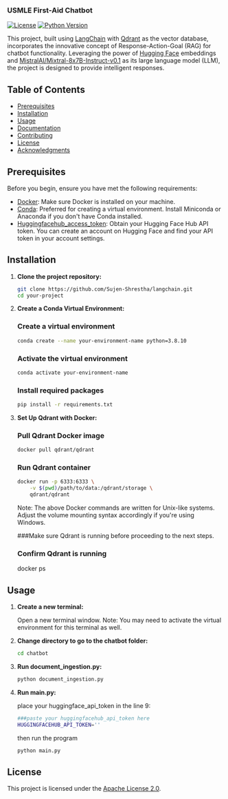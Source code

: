 ### USMLE First-Aid Chatbot

[![License](https://img.shields.io/badge/License-Apache%202.0-blue.svg)](LICENSE)
[![Python Version](https://img.shields.io/badge/Python-3.8%2B-blue.svg)](https://www.python.org/downloads/)

This project, built using [LangChain](https://langchain.org/) with [Qdrant](https://qdrant.io/) as the vector database, incorporates the innovative concept of Response-Action-Goal (RAG) for chatbot functionality. Leveraging the power of [Hugging Face](https://huggingface.co/) embeddings and [MistralAI/Mixtral-8x7B-Instruct-v0.1](https://huggingface.co/mistralai/Mixtral-8x7B-Instruct-v0.1) as its large language model (LLM), the project is designed to provide intelligent responses.

## Table of Contents
- [Prerequisites](###prerequisites)
- [Installation](###installation)
- [Usage](###usage)
- [Documentation](###documentation)
- [Contributing](###contributing)
- [License](###license)
- [Acknowledgments](###acknowledgments)

## Prerequisites

Before you begin, ensure you have met the following requirements:

- [Docker](https://docs.docker.com/get-docker/): Make sure Docker is installed on your machine.
- [Conda](https://docs.conda.io/en/latest/miniconda.html): Preferred for creating a virtual environment. Install Miniconda or Anaconda if you don't have Conda installed.
- [Huggingfacehub_access_token](https://huggingface.co/docs/hub/en/security-tokens): Obtain your Hugging Face Hub API token. You can create an account on Hugging Face and find your API token in your account settings.

## Installation

1. **Clone the project repository:**

   ```bash
   git clone https://github.com/Sujen-Shrestha/langchain.git
   cd your-project

2. **Create a Conda Virtual Environment:**

    ### Create a virtual environment
    ```bash
    conda create --name your-environment-name python=3.8.10
    ```
    
    ### Activate the virtual environment
    ```bash
    conda activate your-environment-name
    ```

    ### Install required packages
    ```bash
    pip install -r requirements.txt
    ```

3. **Set Up Qdrant with Docker:**
    ### Pull Qdrant Docker image
    ```bash
    docker pull qdrant/qdrant
    ```

    ### Run Qdrant container
    ```bash
    docker run -p 6333:6333 \
        -v $(pwd)/path/to/data:/qdrant/storage \
        qdrant/qdrant
    ```

    Note: The above Docker commands are written for Unix-like systems. Adjust the volume mounting syntax accordingly if you're using Windows.

    ###Make sure Qdrant is running before proceeding to the next steps.
    
    ### Confirm Qdrant is running
    docker ps

## Usage

1. **Create a new terminal:**
   
   Open a new terminal window. Note: You may need to activate the virtual environment for this terminal as well.

2. **Change directory to go to the chatbot folder:**
   
   ```bash
   cd chatbot
   ```

3. **Run document_ingestion.py:**

    ```bash
    python document_ingestion.py
    ```

4. **Run main.py:**

    place your huggingface_api_token in the line 9:
    ```bash
    ###paste your huggingfacehub_api_token here
    HUGGINGFACEHUB_API_TOKEN=''
    ```

    then run the program
    ```bash
    python main.py
    ```
## License

This project is licensed under the [Apache License 2.0](LICENSE).
